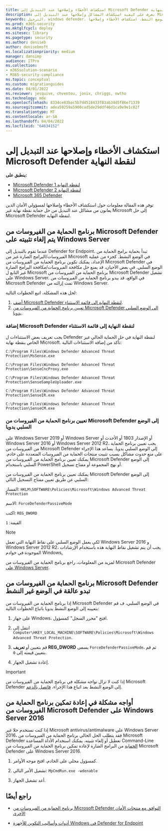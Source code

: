 ```yaml
---
title: استكشاف الأخطاء وإصلاحها عند التبديل إلى Microsoft Defender لنقطة النهاية
description: تعرف على كيفية استكشاف المشاكل وإصلاحها عند التبديل إلى Microsoft Defender لنقطة النهاية.
keywords: الترحيل، windows defender، حماية نقاط النهاية المتقدمة، الحماية من الفيروسات، الحماية من البرامج الضارة، الوضع السلبي، الوضع النشط، استكشاف الأخطاء وإصلاحها
ms.prod: m365-security
ms.mktglfcycl: deploy
ms.sitesec: library
ms.pagetype: security
ms.author: deniseb
author: denisebmsft
ms.localizationpriority: medium
manager: dansimp
audience: ITPro
ms.collection:
- m365solution-scenario
- M365-security-compliance
ms.topic: conceptual
ms.custom: migrationguides
ms.date: 04/01/2022
ms.reviewer: jesquive, chventou, jonix, chriggs, owtho
ms.technology: mde
ms.openlocfilehash: 8334ce03bac5b7d4518433f83ab34d5f86e71339
ms.sourcegitcommit: adea59259a5900cad5de29ddf46d1ca9e9e1c82f
ms.translationtype: MT
ms.contentlocale: ar-SA
ms.lasthandoff: 04/04/2022
ms.locfileid: "64634152"
---
```

# <a name="troubleshooting-issues-when-switching-to-microsoft-defender-for-endpoint"></a>استكشاف الأخطاء وإصلاحها عند التبديل إلى Microsoft Defender لنقطة النهاية

**ينطبق على:**
- [Microsoft Defender لنقطة النهاية 1](https://go.microsoft.com/fwlink/?linkid=2154037)
- [Microsoft Defender لنقطة النهاية 2](https://go.microsoft.com/fwlink/?linkid=2154037)
- [Microsoft 365 Defender](https://go.microsoft.com/fwlink/?linkid=2118804)

توفر هذه المقالة معلومات حول استكشاف الأخطاء وإصلاحها لمسؤولي الأمان الذين يعانون من مشاكل عند التبديل من حل حماية نقطة نهاية غير Microsoft إلى حل Microsoft Defender لنقطة النهاية.

## <a name="microsoft-defender-antivirus-is-getting-uninstalled-on-windows-server"></a>برنامج الحماية من الفيروسات من Microsoft Defender يتم إلغاء تثبيته على Windows Server

عندما تقوم بالتبديل إلى Defender for Endpoint، تبدأ بحماية برامج الحماية من الفيروسات/البرامج الضارة غير من Microsoft في الوضع النشط. كجزء من عملية الإعداد، يمكنك تكوين برنامج الحماية من الفيروسات من Microsoft Defender في الوضع السلبي. في بعض الأحيان، قد يمنع حل مكافحة الفيروسات/مكافحة البرامج الضارة غير التابع ل Microsoft برنامج الحماية من الفيروسات من Microsoft Defender تشغيل على Windows Server. في الواقع، قد يبدو برنامج الحماية من الفيروسات من Microsoft Defender تمت إزالته من Windows Server.

لحل هذه المشكلة، اتبع الخطوات التالية:

1. [أضف Microsoft Defender لنقطة النهاية إلى قائمة الاستثناء](#add-microsoft-defender-for-endpoint-to-the-exclusion-list).
2. [تعيين برنامج الحماية من الفيروسات من Microsoft Defender إلى الوضع السلبي يدويا](#set-microsoft-defender-antivirus-to-passive-mode-manually).

### <a name="add-microsoft-defender-for-endpoint-to-the-exclusion-list"></a>إضافة Microsoft Defender لنقطة النهاية إلى قائمة الاستثناء

يجب تعريف بعض الاستثناءات ل Defender لنقطة النهاية في حل الحماية الحالي غير الخاص بنقطة نهاية Microsoft. تأكد من إضافة الاستثناءات التالية:

`C:\Program Files\Windows Defender Advanced Threat Protection\MsSense.exe`

`C:\Program Files\Windows Defender Advanced Threat Protection\SenseCncProxy.exe`

`C:\Program Files\Windows Defender Advanced Threat Protection\SenseSampleUploader.exe`

`C:\Program Files\Windows Defender Advanced Threat Protection\SenseIR.exe`

`C:\Program Files\Windows Defender Advanced Threat Protection\SenseCM.exe`

### <a name="set-microsoft-defender-antivirus-to-passive-mode-manually"></a>تعيين برنامج الحماية من الفيروسات من Microsoft Defender إلى الوضع السلبي يدويا

على Windows Server 2019 أو Windows Server أو الإصدار 1803 أو الأحدث أو Windows Server 2016 أو Windows Server 2012 R2، يجب تعيين برنامج الحماية من الفيروسات من Microsoft Defender إلى الوضع السلبي يدويا. يساعد هذا الإجراء على منع حدوث مشاكل بسبب تثبيت منتجات الحماية من الفيروسات المتعددة على خادم. يمكنك تعيين برنامج الحماية من الفيروسات من Microsoft Defender إلى الوضع السلبي باستخدام PowerShell أو نهج المجموعة أو مفتاح تسجيل.

يمكنك تعيين برنامج الحماية من الفيروسات من Microsoft Defender إلى الوضع السلبي عن طريق تعيين مفتاح التسجيل التالي:

المسار: `HKLM\SOFTWARE\Policies\Microsoft\Windows Advanced Threat Protection`

الاسم: `ForceDefenderPassiveMode`

اكتب: `REG_DWORD`

القيمة: `1`

> [!NOTE]
> لكي يعمل الوضع السلبي على نقاط النهاية التي تعمل Windows Server 2016 و Windows Server 2012 R2، يجب أن يتم تشغيل نقاط النهاية هذه باستخدام الإرشادات الموجودة في خوادم Windows[.](configure-server-endpoints.md#windows-server-2012-r2-and-windows-server-2016)

لمزيد من المعلومات، راجع برنامج الحماية من الفيروسات من Microsoft Defender [على Windows Server](microsoft-defender-antivirus-on-windows-server.md).

## <a name="microsoft-defender-antivirus-seems-to-be-stuck-in-passive-mode"></a>برنامج الحماية من الفيروسات من Microsoft Defender تبدو عالقة في الوضع غير النشط

إذا برنامج الحماية من الفيروسات من Microsoft Defender في الوضع السلبي، ف قم بتعيينه إلى الوضع النشط يدويا باتباع الخطوات التالية:

1. على جهاز Windows، افتح "محرر السجل" كمسؤول.

2. انتقل إلى `Computer\HKEY_LOCAL_MACHINE\SOFTWARE\Policies\Microsoft\Windows Advanced Threat Protection`.

3. قم بتعيين أو **تعريف REG_DWORD** يسمى `ForceDefenderPassiveMode`، ثم قم بتعيين قيمته إلى `0`.

4. إعادة تشغيل الجهاز.

> [!IMPORTANT]
> إذا كنت لا تزال تواجه مشكلة في برنامج الحماية من الفيروسات من Microsoft Defender إلى الوضع النشط بعد اتباع هذا الإجراء، [فاتصل بالدعم](../../admin/get-help-support.md).

## <a name="i-am-having-trouble-re-enabling-microsoft-defender-antivirus-on-windows-server-2016"></a>أواجه مشكلة في إعادة تمكين برنامج الحماية من الفيروسات من Microsoft Defender على Windows Server 2016

إذا كنت تستخدم حلا غير Microsoft antivirus/antimalware على Windows Server 2016، فقد يتطلب الحل الحالي برنامج الحماية من الفيروسات من Microsoft Defender تعطيل أو إلغاء تثبيته. يمكنك استخدام الأداة المساعدة Command-Line[ الحماية](command-line-arguments-microsoft-defender-antivirus.md) من البرامج الضارة لإعادة تمكين برنامج الحماية من الفيروسات من Microsoft Defender على Windows Server 2016.

1. كمسؤول محلي على الخادم، افتح موجه الأوامر.

2. تشغيل الأمر التالي: `MpCmdRun.exe -wdenable`

3. أعد تشغيل الجهاز.

## <a name="see-also"></a>راجع أيضًا

- [برنامج الحماية من الفيروسات من Microsoft Defender التوافق مع منتجات الأمان الأخرى](microsoft-defender-antivirus-compatibility.md)

- [أدوات وأساليب التكوين للأجهزة Windows في Defender for Endpoint](configure-endpoints.md) 
